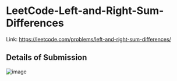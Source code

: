 # LeetCode-Left-and-Right-Sum-Differences
Link: https://leetcode.com/problems/left-and-right-sum-differences/
## Details of Submission
![image](https://github.com/mgalang229/LeetCode-Left-and-Right-Sum-Differences/assets/51401355/56a6a6f7-186e-48f3-8d55-916dc366d674)
